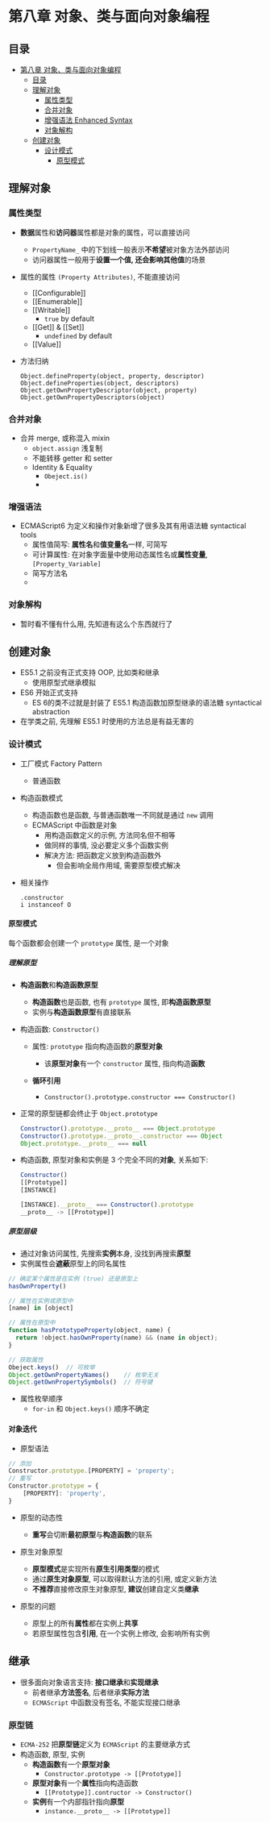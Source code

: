 # 第八章 对象、类与面向对象编程

## 目录
- [第八章 对象、类与面向对象编程](#第八章-对象类与面向对象编程)
  - [目录](#目录)
  - [理解对象](#理解对象)
    - [属性类型](#属性类型)
    - [合并对象](#合并对象)
    - [增强语法 Enhanced Syntax](#增强语法-enhanced-syntax)
    - [对象解构](#对象解构)
  - [创建对象](#创建对象)
    - [设计模式](#设计模式)
      - [原型模式](#原型模式)

## 理解对象
### 属性类型

- **数据**属性和**访问器**属性都是对象的属性，可以直接访问
  
  - `PropertyName_` 中的下划线一般表示**不希望**被对象方法外部访问
  - 访问器属性一般用于**设置一个值, 还会影响其他值**的场景
  
- 属性的属性 `(Property Attributes)`, 不能直接访问
  - [[Configurable]]
  - [[Enumerable]]
  - [[Writable]]
    - `true` by default
  - [[Get]] & [[Set]]
    - `undefined` by default
  - [[Value]]

- 方法归纳
  ```
  Object.defineProperty(object, property, descriptor)
  Object.defineProperties(object, descriptors)
  Object.getOwnPropertyDescriptor(object, property)
  Object.getOwnPropertyDescriptors(object)
  ```
### 合并对象

- 合并 merge, 或称混入 mixin
  - `object.assign` 浅复制
  - 不能转移 getter 和 setter
  - Identity & Equality
    - `Obeject.is()`
    - 

### 增强语法

- ECMAScript6 为定义和操作对象新增了很多及其有用语法糖 syntactical tools
  - 属性值简写: **属性名**和**值变量名**一样, 可简写
  - 可计算属性: 在对象字面量中使用动态属性名或**属性变量**, `[Property_Variable]`
  - 简写方法名
  - 

### 对象解构

- 暂时看不懂有什么用, 先知道有这么个东西就行了

## 创建对象

- ES5.1 之前没有正式支持 OOP, 比如类和继承
  - 使用原型式继承模拟
- ES6 开始正式支持
  - ES 6的类不过就是封装了 ES5.1 构造函数加原型继承的语法糖 syntactical abstraction
- 在学类之前, 先理解 ES5.1 时使用的方法总是有益无害的

### 设计模式

- 工厂模式 Factory Pattern
  
  - 普通函数
  
- 构造函数模式

  - 构造函数也是函数, 与普通函数唯一不同就是通过 `new` 调用
  - ECMAScript 中函数是对象
    - 用构造函数定义的示例, 方法同名但不相等
    - 做同样的事情, 没必要定义多个函数实例
    - 解决方法: 把函数定义放到构造函数外
      - 但会影响全局作用域, 需要原型模式解决

- 相关操作

  ```
  .constructor
  i instanceof O
  ```

#### 原型模式

每个函数都会创建一个 `prototype` 属性, 是一个对象

##### 理解原型

- **构造函数**和**构造函数原型**

  - **构造函数**也是函数, 也有 `prototype` 属性, 即**构造函数原型**
  - 实例与**构造函数原型**有直接联系

- 构造函数: `Constructor()`

  - 属性: `prototype` 指向构造函数的**原型对象**
    - 该**原型对象**有一个 `constructor` 属性, 指向构造**函数**

  - **循环引用**
    - `Constructor().prototype.constructor === Constructor()`

- 正常的原型链都会终止于 `Object.prototype`
	```js
    Constructor().prototype.__proto__ === Object.prototype
    Constructor().prototype.__proto__.constructor === Object
    Object.prototype.__proto__ === null
	```
	
- 构造函数, 原型对象和实例是 3 个完全不同的**对象**, 关系如下:
  ```js
  Constructor()
  [[Prototype]]
  [INSTANCE]
  
  [INSTANCE].__proto__ === Constructor().prototype
  __proto__ -> [[Prototype]]
  ```

##### 原型层级

- 通过对象访问属性, 先搜索**实例**本身, 没找到再搜索**原型**
- 实例属性会**遮蔽**原型上的同名属性

```js
// 确定某个属性是在实例 (true) 还是原型上
hasOwnProperty()

// 属性在实例或原型中
[name] in [object]

// 属性在原型中
function hasPrototypeProperty(object, name) {
  return !object.hasOwnProperty(name) && (name in object);
}

// 获取属性
Obeject.keys()	// 可枚举
Object.getOwnPropertyNames()	// 枚举无关
Object.getOwnPropertySymbols()	// 符号键
```

- 属性枚举顺序
  - `for-in` 和 `Object.keys()` 顺序不确定

#### 对象迭代

- 原型语法

```js
// 添加
Constructor.prototype.[PROPERTY] = 'property';
// 重写
Constructor.prototype = {
	[PROPERTY]: 'property',
}
```

- 原型的动态性
  - **重写**会切断**最初原型**与**构造函数**的联系

- 原生对象原型
  - **原型模式**是实现所有**原生引用类型**的模式
  - 通过**原生对象原型**, 可以取得默认方法的引用, 或定义新方法
  - **不推荐**直接修改原生对象原型, **建议**创建自定义类**继承**
- 原型的问题
  - 原型上的所有**属性**都在实例上**共享**
  - 若原型属性包含**引用**, 在一个实例上修改, 会影响所有实例

## 继承

- 很多面向对象语言支持: **接口继承**和**实现继承**
  - 前者继承**方法签名**, 后者继承**实际方法**
  - `ECMAScript` 中函数没有签名, 不能实现接口继承

### 原型链

- `ECMA-252` 把**原型链**定义为 `ECMAScript` 的主要继承方式
- 构造函数, 原型, 实例
  - **构造函数**有一个**原型对象**
    - `Constructor.prototype -> [[Prototype]]`
  - **原型对象**有一个**属性**指向构造函数
    - `[[Prototype]].contructor -> Constructor()`
  - **实例**有一个内部指针指向**原型**
    - `instance.__proto__ -> [[Prototype]]`